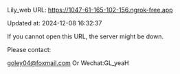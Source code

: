 Lily_web URL: https://1047-61-165-102-156.ngrok-free.app

Updated at: 2024-12-08 16:32:37

If you cannot open this URL, the server might be down.

Please contact: 

goley04@foxmail.com Or Wechat:GL_yeaH